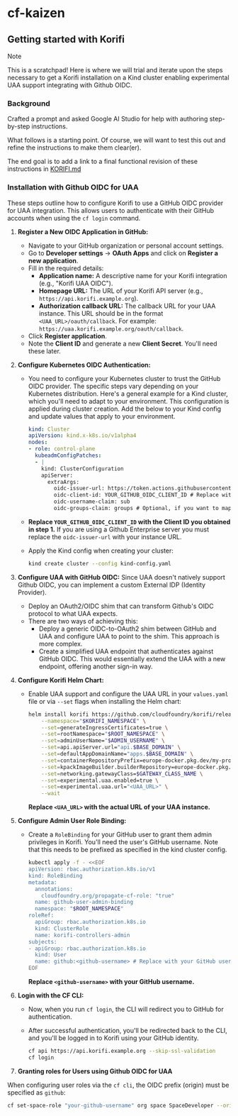 # cf-kaizen

## Getting started with Korifi

> [!NOTE]
> This is a scratchpad!  Here is where we will trial and iterate upon the steps necessary to get a Korifi installation on a Kind cluster enabling experimental UAA support integrating with Github OIDC.

### Background

Crafted a prompt and asked Google AI Studio for help with authoring step-by-step instructions.

What follows is a starting point.  Of course, we will want to test this out and refine the instructions to make them clear(er). 

The end goal is to add a link to a final functional revision of these instructions in [KORIFI.md](KORIFI.md)

### Installation with Github OIDC for UAA

These steps outline how to configure Korifi to use a GitHub OIDC provider for UAA integration. This allows users to authenticate with their GitHub accounts when using the `cf login` command.

1.  **Register a New OIDC Application in GitHub:**

    *   Navigate to your GitHub organization or personal account settings.
    *   Go to **Developer settings** -> **OAuth Apps** and click on **Register a new application**.
    *   Fill in the required details:
        *   **Application name:** A descriptive name for your Korifi integration (e.g., "Korifi UAA OIDC").
        *   **Homepage URL:** The URL of your Korifi API server (e.g., `https://api.korifi.example.org`).
        *   **Authorization callback URL:**  The callback URL for your UAA instance. This URL should be in the format `<UAA_URL>/oauth/callback`.  For example: `https://uaa.korifi.example.org/oauth/callback`.
    *   Click **Register application**.
    *   Note the **Client ID** and generate a new **Client Secret**.  You'll need these later.

2.  **Configure Kubernetes OIDC Authentication:**

    *   You need to configure your Kubernetes cluster to trust the GitHub OIDC provider.  The specific steps vary depending on your Kubernetes distribution.  Here's a general example for a Kind cluster, which you'll need to adapt to your environment. This configuration is applied during cluster creation. Add the below to your Kind config and update values that apply to your environment.

        ```yaml
        kind: Cluster
        apiVersion: kind.x-k8s.io/v1alpha4
        nodes:
        - role: control-plane
          kubeadmConfigPatches:
          - |
            kind: ClusterConfiguration
            apiServer:
              extraArgs:
                oidc-issuer-url: https://token.actions.githubusercontent.com # or your Github Enterprise Server URL
                oidc-client-id: YOUR_GITHUB_OIDC_CLIENT_ID # Replace with your Client ID
                oidc-username-claim: sub
                oidc-groups-claim: groups # Optional, if you want to map GitHub teams to Kubernetes groups
        ```

    *   **Replace `YOUR_GITHUB_OIDC_CLIENT_ID` with the Client ID you obtained in step 1.**  If you are using a Github Enterprise server you must replace the `oidc-issuer-url` with your instance URL.

    *   Apply the Kind config when creating your cluster:

        ```bash
        kind create cluster --config kind-config.yaml
        ```

3. **Configure UAA with GitHub OIDC:**
   Since UAA doesn't natively support Github OIDC, you can implement a custom External IDP (Identity Provider).
    * Deploy an OAuth2/OIDC shim that can transform Github's OIDC protocol to what UAA expects.
    * There are two ways of achieving this:
        *  Deploy a generic OIDC-to-OAuth2 shim between GitHub and UAA and configure UAA to point to the shim.  This approach is more complex.
        *  Create a simplified UAA endpoint that authenticates against GitHub OIDC. This would essentially extend the UAA with a new endpoint, offering another sign-in way.

4.  **Configure Korifi Helm Chart:**

    *   Enable UAA support and configure the UAA URL in your `values.yaml` file or via `--set` flags when installing the Helm chart:

        ```bash
        helm install korifi https://github.com/cloudfoundry/korifi/releases/download/v<VERSION>/korifi-<VERSION>.tgz \
            --namespace="$KORIFI_NAMESPACE" \
            --set=generateIngressCertificates=true \
            --set=rootNamespace="$ROOT_NAMESPACE" \
            --set=adminUserName="$ADMIN_USERNAME" \
            --set=api.apiServer.url="api.$BASE_DOMAIN" \
            --set=defaultAppDomainName="apps.$BASE_DOMAIN" \
            --set=containerRepositoryPrefix=europe-docker.pkg.dev/my-project/korifi/ \
            --set=kpackImageBuilder.builderRepository=europe-docker.pkg.dev/my-project/korifi/kpack-builder \
            --set=networking.gatewayClass=$GATEWAY_CLASS_NAME \
            --set=experimental.uaa.enabled=true \
            --set=experimental.uaa.url="<UAA_URL>" \
            --wait
        ```

        **Replace `<UAA_URL>` with the actual URL of your UAA instance.**

5.  **Configure Admin User Role Binding:**

    *   Create a `RoleBinding` for your GitHub user to grant them admin privileges in Korifi.  You'll need the user's GitHub username. Note that this needs to be prefixed as specified in the kind cluster config.

        ```bash
        kubectl apply -f - <<EOF
        apiVersion: rbac.authorization.k8s.io/v1
        kind: RoleBinding
        metadata:
          annotations:
            cloudfoundry.org/propagate-cf-role: "true"
          name: github-user-admin-binding
          namespace: "$ROOT_NAMESPACE"
        roleRef:
          apiGroup: rbac.authorization.k8s.io
          kind: ClusterRole
          name: korifi-controllers-admin
        subjects:
        - apiGroup: rbac.authorization.k8s.io
          kind: User
          name: github:<github-username> # Replace with your GitHub username
        EOF
        ```

        **Replace `<github-username>` with your GitHub username.**

6.  **Login with the CF CLI:**

    *   Now, when you run `cf login`, the CLI will redirect you to GitHub for authentication.
    *   After successful authentication, you'll be redirected back to the CLI, and you'll be logged in to Korifi using your GitHub identity.

        ```bash
        cf api https://api.korifi.example.org --skip-ssl-validation
        cf login
        ```

7. **Granting roles for Users using Github OIDC for UAA**

When configuring user roles via the `cf cli`, the OIDC prefix (origin) must be specified as `github`:

```bash
cf set-space-role "your-github-username" org space SpaceDeveloper --origin github
```